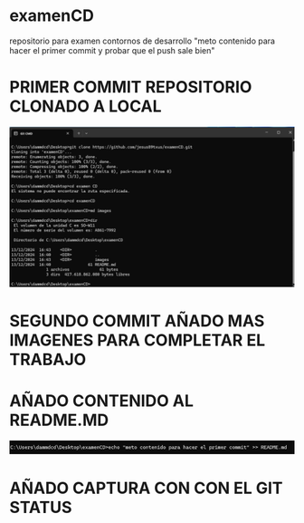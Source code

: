 # examenCD
repositorio para examen contornos de desarrollo
"meto contenido para hacer el primer commit y probar que el push sale bien" 


# PRIMER COMMIT REPOSITORIO CLONADO A LOCAL <BR>

 ![ primera imagen clonando repositorio](primera.png) 


# SEGUNDO COMMIT AÑADO MAS IMAGENES PARA COMPLETAR EL TRABAJO <BR>


# AÑADO CONTENIDO AL README.MD

 ![ segunda imagen con la captura CONTENIDO README](SEGUNDA.png) 



 # AÑADO CAPTURA CON CON EL GIT STATUS